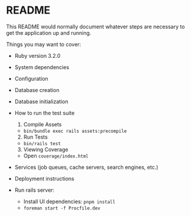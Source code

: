 # README

This README would normally document whatever steps are necessary to get the
application up and running.

Things you may want to cover:

- Ruby version
  3.2.0

- System dependencies

- Configuration

- Database creation

- Database initialization

- How to run the test suite

  1. Compile Assets

  - `bin/bundle exec rails assets:precompile`

  2. Run Tests

  - `bin/rails test`

  3. Viewing Coverage

  - Open `coverage/index.html`

- Services (job queues, cache servers, search engines, etc.)

- Deployment instructions

- Run rails server:
  - Install UI dependencies: `pnpm install`
  - `foreman start -f Procfile.dev`
